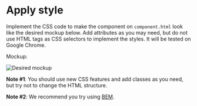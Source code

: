 # Apply style
Implement the CSS code to make the component on `component.html` look like the desired mockup below. Add attributes as you may need, but do not use HTML tags as CSS selectors to implement the styles. It will be tested on Google Chrome.

Mockup:

![Desired mockup](https://i.ibb.co/Brh3jXQ/mockup.png)

**Note #1**: You should use new CSS features and add classes as you need, but try not to change the HTML structure.

**Note #2**: We recommend you try using [BEM](http://getbem.com/introduction/).
